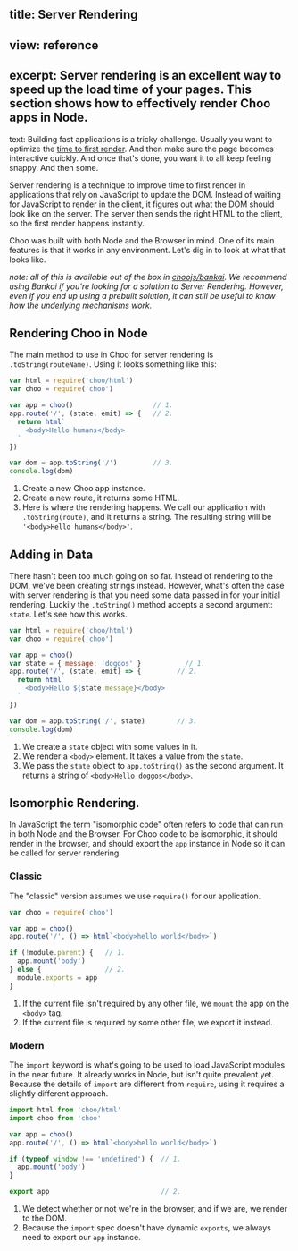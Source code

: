 title: Server Rendering
----
view: reference
----
excerpt:
Server rendering is an excellent way to speed up the load time of your pages.
This section shows how to effectively render Choo apps in Node.
----
text:
Building fast applications is a tricky challenge. Usually you want to optimize
the [time to first
render](https://developers.google.com/web/fundamentals/performance/critical-rendering-path/).
And then make sure the page becomes interactive quickly. And once that's done,
you want it to all keep feeling snappy. And then some.

Server rendering is a technique to improve time to first render in applications
that rely on JavaScript to update the DOM. Instead of waiting for JavaScript to
render in the client, it figures out what the DOM should look like on the
server. The server then sends the right HTML to the client, so the first render
happens instantly.

Choo was built with both Node and the Browser in mind. One of its main features
is that it works in any environment. Let's dig in to look at what that looks
like.

_note: all of this is available out of the box in
[choojs/bankai](https://github.com/choojs/bankai). We recommend using Bankai if
you're looking for a solution to Server Rendering. However, even if you end up
using a prebuilt solution, it can still be useful to know how the underlying
mechanisms work._

## Rendering Choo in Node
The main method to use in Choo for server rendering is `.toString(routeName)`.
Using it looks something like this:

```js
var html = require('choo/html')
var choo = require('choo')

var app = choo()                    // 1.
app.route('/', (state, emit) => {   // 2.
  return html`
    <body>Hello humans</body>
  `
})

var dom = app.toString('/')         // 3.
console.log(dom)
```

1. Create a new Choo app instance.
2. Create a new route, it returns some HTML.
3. Here is where the rendering happens. We call our application with
   `.toString(route)`, and it returns a string. The resulting string will be
   `'<body>Hello humans</body>'`.

## Adding in Data
There hasn't been too much going on so far. Instead of rendering to the DOM,
we've been creating strings instead. However, what's often the case with server
rendering is that you need some data passed in for your initial rendering.
Luckily the `.toString()` method accepts a second argument: `state`. Let's see
how this works.

```js
var html = require('choo/html')
var choo = require('choo')

var app = choo()
var state = { message: 'doggos' }           // 1.
app.route('/', (state, emit) => {         // 2.
  return html`
    <body>Hello ${state.message}</body>
  `
})

var dom = app.toString('/', state)        // 3.
console.log(dom)
```

1. We create a `state` object with some values in it.
2. We render a `<body>` element. It takes a value from the `state`.
3. We pass the `state` object to `app.toString()` as the second argument. It
   returns a string of `<body>Hello doggos</body>`.

## Isomorphic Rendering.
In JavaScript the term "isomorphic code" often refers to code that can run in
both Node and the Browser. For Choo code to be isomorphic, it should render in
the browser, and should export the `app` instance in Node so it can be called
for server rendering.

### Classic
The "classic" version assumes we use `require()` for our application.
```js
var choo = require('choo')

var app = choo()
app.route('/', () => html`<body>hello world</body>`)

if (!module.parent) {   // 1.
  app.mount('body')
} else {                // 2.
  module.exports = app
}
```

1. If the current file isn't required by any other file, we `mount` the app on
 the `<body>` tag.
2. If the current file is required by some other file, we export it instead.

### Modern
The `import` keyword is what's going to be used to load JavaScript modules in
the near future. It already works in Node, but isn't quite prevalent yet.
Because the details of `import` are different from `require`, using it requires
a slightly different approach.

```js
import html from 'choo/html'
import choo from 'choo'

var app = choo()
app.route('/', () => html`<body>hello world</body>`)

if (typeof window !== 'undefined') {  // 1.
  app.mount('body')
}

export app                            // 2.
```

1. We detect whether or not we're in the browser, and if we are, we render to
   the DOM.
2. Because the `import` spec doesn't have dynamic `exports`, we always need to
   export our `app` instance.
